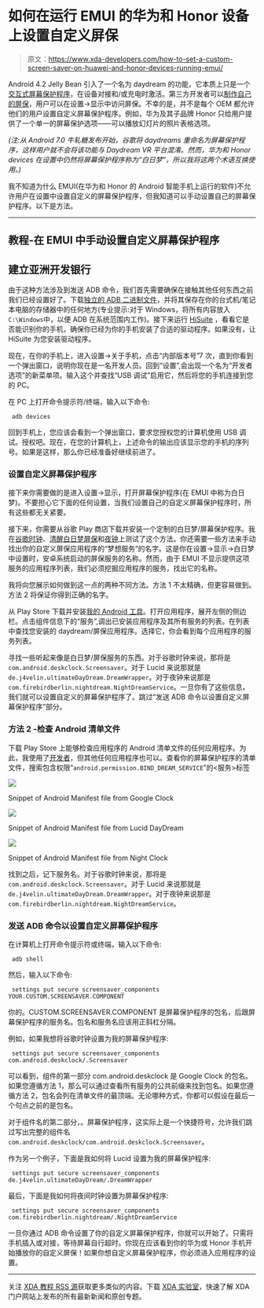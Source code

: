 # 如何在运行 EMUI 的华为和 Honor 设备上设置自定义屏保

> 原文：<https://www.xda-developers.com/how-to-set-a-custom-screen-saver-on-huawei-and-honor-devices-running-emui/>

Android 4.2 Jelly Bean 引入了一个名为 daydream 的功能，它本质上只是一个[交互式屏幕保护程序](https://android-developers.googleblog.com/2012/12/daydream-interactive-screen-savers.html)，在设备对接和/或充电时激活。第三方开发者可以[制作自己的屏保](https://developer.android.com/reference/android/service/dreams/DreamService.html)，用户可以在设置→显示中访问屏保。不幸的是，并不是每个 OEM 都允许他们的用户设置自定义屏幕保护程序。例如，华为及其子品牌 Honor 只给用户提供了一个单一的屏幕保护选项——可以播放幻灯片的照片表格选项。

*(注:从 Android 7.0 牛轧糖发布开始，谷歌将 daydreams 重命名为屏幕保护程序，这样用户就不会将该功能与 Daydream VR 平台混淆。然而，华为和 Honor devices 在设置中仍然将屏幕保护程序称为“白日梦”，所以我将这两个术语互换使用。)*

我不知道为什么 EMUI(在华为和 Honor 的 Android 智能手机上运行的软件)不允许用户在设置中设置自定义的屏幕保护程序，但我知道可以手动设置自己的屏幕保护程序。以下是方法。

* * *

## 教程-在 EMUI 中手动设置自定义屏幕保护程序

## 建立亚洲开发银行

由于这种方法涉及到发送 ADB 命令，我们首先需要确保在接触其他任何东西之前我们已经设置好了。下载[独立的 ADB 二进制文件](https://www.xda-developers.com/google-releases-separate-adb-and-fastboot-binary-downloads/)，并将其保存在你的台式机/笔记本电脑的存储器中的任何地方(专业提示:对于 Windows，将所有内容放入`C:\Windows`中，以便 ADB 在系统范围内工作)。接下来运行 [HiSuite](http://consumer.huawei.com/minisite/HiSuite_en/index.html) ，看看它是否能识别你的手机，确保你已经为你的手机安装了合适的驱动程序。如果没有，让 HiSuite 为您安装驱动程序。

现在，在你的手机上，进入设置→关于手机，点击“内部版本号”7 次，直到你看到一个弹出窗口，说明你现在是一名开发人员。回到“设置”,会出现一个名为“开发者选项”的新菜单项。输入这个并查找“USB 调试”启用它，然后将您的手机连接到您的 PC。

在 PC 上打开命令提示符/终端，输入以下命令:

```
 adb devices 
```

回到手机上，您应该会看到一个弹出窗口，要求您授权您的计算机使用 USB 调试。授权吧。现在，在您的计算机上，上述命令的输出应该显示您的手机的序列号。如果是这样，那么你已经准备好继续前进了。

### 设置自定义屏幕保护程序

接下来你需要做的是进入设置→显示，打开屏幕保护程序(在 EMUI 中称为白日梦)。不要担心它下面的任何设置，当我们设置自己的自定义屏幕保护程序时，所有这些都无关紧要。

接下来，你需要从谷歌 Play 商店下载并安装一个定制的白日梦/屏幕保护程序。我在[谷歌时钟](https://play.google.com/store/apps/details?id=com.google.android.deskclock)、[清醒白日梦屏保](https://play.google.com/store/apps/details?id=de.j4velin.ultimateDayDream)和[夜钟](https://play.google.com/store/apps/details?id=com.firebirdberlin.nightdream)上测试了这个方法。你还需要一些方法来手动找出你的自定义屏保应用程序的“梦想服务”的名字。这是你在设置→显示→白日梦中设置时，安卓系统启动的屏保服务的名称。然而，由于 EMUI 不显示提供这项服务的应用程序列表，我们必须挖掘应用程序的服务，找出它的名称。

我将向您展示如何做到这一点的两种不同方法。方法 1 不太精确，但更容易做到。方法 2 将保证你得到正确的名字。

从 Play Store 下载并安装[我的 Android 工具](https://play.google.com/store/apps/details?id=cn.wq.myandroidtools)。打开应用程序，展开左侧的侧边栏。点击组件信息下的“服务”,调出已安装应用程序及其所有服务的列表。在列表中查找您安装的 daydream/屏保应用程序。选择它，你会看到每个应用程序的服务列表。

寻找一些听起来像是白日梦/屏保服务的东西。对于谷歌时钟来说，那将是`com.android.deskclock.Screensaver`。对于 Lucid 来说那就是`de.j4velin.ultimateDayDream.DreamWrapper`。对于夜钟来说那是`com.firebirdberlin.nightdream.NightDreamService`。一旦你有了这些信息，我们就可以设置自定义的屏幕保护程序了。跳过“发送 ADB 命令以设置自定义屏幕保护程序”部分。

### 方法 2 -检查 Android 清单文件

下载 Play Store 上能够检查应用程序的 Android 清单文件的任何应用程序。为此，我使用了[开发者](https://play.google.com/store/apps/details?id=tursky.jan.settings)，但其他任何应用程序也可以。查看你的屏幕保护程序的清单文件，搜索包含权限“`android.permission.BIND_DREAM_SERVICE`”的<服务>标签

 <picture>![](img/7f54e657b450491f1c1ce8237ee0fc87.png)</picture> 

Snippet of Android Manifest file from Google Clock

 <picture>![](img/4320569bbb4f648db2c07e88f5f9013e.png)</picture> 

Snippet of Android Manifest file from Lucid DayDream

 <picture>![](img/84a72b7a6c257c7759591c260e2e0275.png)</picture> 

Snippet of Android Manifest file from Night Clock

找到之后，记下服务名。对于谷歌时钟来说，那将是`com.android.deskclock.Screensaver`。对于 Lucid 来说那就是`de.j4velin.ultimateDayDream.DreamWrapper`。对于夜钟来说那是`com.firebirdberlin.nightdream.NightDreamService`。

### 发送 ADB 命令以设置自定义屏幕保护程序

在计算机上打开命令提示符或终端，输入以下命令:

```
 adb shell 
```

然后，输入以下命令:

```
 settings put secure screensaver_components YOUR.CUSTOM.SCREENSAVER.COMPONENT 
```

你的。CUSTOM.SCREENSAVER.COMPONENT 是屏幕保护程序的包名，后跟屏幕保护程序的服务名。包名和服务名应该用正斜杠分隔。

例如，如果我想将谷歌时钟设置为我的屏幕保护程序:

```
 settings put secure screensaver_components com.android.deskclock/.Screensaver 
```

可以看到，组件的第一部分 com.android.deskclock 是 Google Clock 的包名。如果您遵循方法 1，那么可以通过查看所有服务的公共前缀来找到包名。如果您遵循方法 2，包名会列在清单文件的最顶端。无论哪种方式，你都可以假设在最后一个句点之前的是包名。

对于组件名的第二部分，。屏幕保护程序，这实际上是一个快捷符号，允许我们跳过写出完整的组件名`com.android.deskclock/com.android.deskclock.Screensaver`。

作为另一个例子，下面是我如何将 Lucid 设置为我的屏幕保护程序:

```
 settings put secure screensaver_components de.j4velin.ultimateDayDream/.DreamWrapper 
```

最后，下面是我如何将夜间时钟设置为屏幕保护程序:

```
 settings put secure screensaver_components com.firebirdberlin.nightdream/.NightDreamService 
```

一旦你通过 ADB 命令设置了你的自定义屏幕保护程序，你就可以开始了。只需将手机插入或对接，等待屏幕自行超时。你现在应该看到你的华为或 Honor 手机开始播放你的自定义屏保！如果你想自定义屏幕保护程序，你必须进入应用程序的设置。

* * *

关注 [XDA 教程 RSS 源](https://www.xda-developers.com/category/tutorials/feed/)获取更多类似的内容。下载 [XDA 实验室](https://www.xda-developers.com/xda-labs/)，快速了解 XDA 门户网站上发布的所有最新新闻和原创专题。